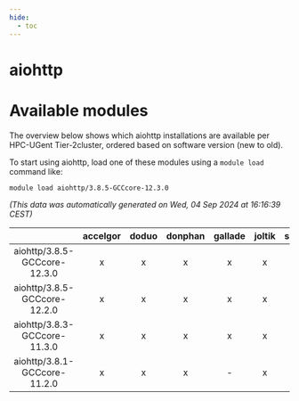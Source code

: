 ```yaml
---
hide:
  - toc
---
```


aiohttp
=======

# Available modules


The overview below shows which aiohttp installations are available per HPC-UGent Tier-2cluster, ordered based on software version (new to old).

To start using aiohttp, load one of these modules using a `module load` command like:

```shell
module load aiohttp/3.8.5-GCCcore-12.3.0
```

*(This data was automatically generated on Wed, 04 Sep 2024 at 16:16:39 CEST)*  

| |accelgor|doduo|donphan|gallade|joltik|shinx|skitty|
| :---: | :---: | :---: | :---: | :---: | :---: | :---: | :---: |
|aiohttp/3.8.5-GCCcore-12.3.0|x|x|x|x|x|x|x|
|aiohttp/3.8.5-GCCcore-12.2.0|x|x|x|x|x|x|x|
|aiohttp/3.8.3-GCCcore-11.3.0|x|x|x|x|x|-|x|
|aiohttp/3.8.1-GCCcore-11.2.0|x|x|x|-|x|-|x|
